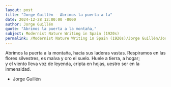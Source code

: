 ```yaml
---
layout: post
title: "Jorge Guillén - Abrimos la puerta a la"
date: 2024-12-28 12:00:00 -0000
author: Jorge Guillén
quote: "Abrimos la puerta a la montaña,"
subject: Modernist Nature Writing in Spain (1920s)
permalink: /Modernist Nature Writing in Spain (1920s)/Jorge Guillén/Jorge Guillén - Abrimos la puerta a la
---
```


Abrimos la puerta a la montaña,
hacia sus laderas vastas.
Respiramos en las flores silvestres, 
es malva y oro el suelo. 
Huele a tierra, a hogar;  
y el viento lleva voz de leyenda,
cripta en hojas,
uestro ser en la inmensidad.

- Jorge Guillén
